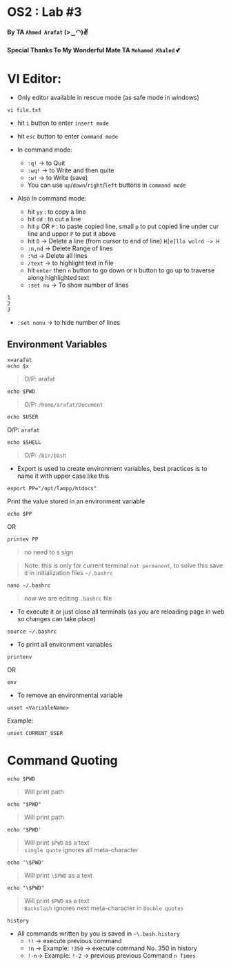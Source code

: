 # OS2 : Lab #3
#### By TA `Ahmed Arafat` (>‿◠)✌
#### Special Thanks To My Wonderful Mate TA `Mohamed Khaled` 💕

# VI Editor:

- Only editor available in rescue mode (as safe mode in windows)

```
vi file.txt
```

- hit `i` button to enter `insert mode`
- hit `esc` button to enter `command mode`

- In command mode:
    - `:q!` -> to Quit
    - `:wq!` -> to Write and then quite
    - `:w!` -> to Write (save)
    - You can use `up`/`down`/`right`/`left` buttons in `command mode`

- Also In command mode:
    - hit `yy` : to copy a line
    - hit `dd` : to cut a line
    - hit `p` OR `P` : to paste copied line, small `p` to put copied line under cur line and upper `P` to put it above
    - hit `D` -> Delete a line (from cursor to end of line)  `H[e]llo wolrd -> H`
    - `:n,nd` -> Delete Range of lines
    - `:%d` -> Delete all lines
    - `/text` -> to highlight text in file
    - hit `enter` then `n` button to go down or `N` button to go up to traverse along highlighted text
    - `:set nu` -> To show number of lines
```
1
2
3
```
- `:set nonu` -> to hide number of lines


## Environment Variables
```
x=arafat
echo $x
```
> O/P: arafat

```
echo $PWD
```
> O/P: `/home/arafat/Document`
```
echo $USER
```
O/P: `arafat`
```
echo $SHELL
```
> O/P: `/bin/bash`


- Export is used to create environment variables, best practices is to name it with upper case like this
```` 
export PP="/opt/lampp/htdocs"
````

Print the value stored in an environment variable
````
echo $PP
````
OR
````
printev PP
````
> no need to `$` sign

> Note: this is only for current terminal `not permanent`, 
to solve this save it in initialization files `~/.bashrc`


````
nano ~/.bashrc
````
> now we are editing `.bashrc` file

- To execute it or just close all terminals 
(as you are reloading page in web so changes can take place)
````
source ~/.bashrc
````
- To print all environment variables
````
printenv
````
OR
````
env
````

- To remove an environmental variable
```
unset <VariableName>
```
Example:
```
unset CURRENT_USER
```

# Command Quoting

```
echo $PWD
```
> Will print path
```
echo "$PWD"
```
> Will print path
```
echo '$PWD'
```
> Will print `$PWD` as a text <br>
> `single quote` ignores all meta-character
```
echo '\$PWD'
```
> Will print `\$PWD` as a text
```
echo "\$PWD"
```
> Will print `$PWD` as a text <br>
> `Backslash` ignores next meta-character in `Double quotes`

````
history
````

- All commands written by you is saved in `~\.bash.history`
  - `!!` -> execute previous command
  - `!n` -> Example: `!350` -> execute command No. 350 in history
  - `!-n`-> Example: `!-2` -> previous previous Command `n Times`